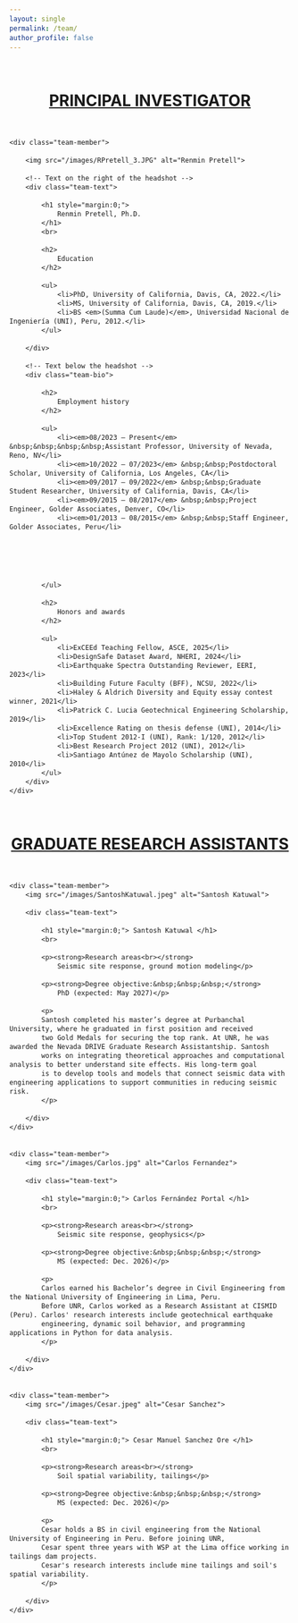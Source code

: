 ```yaml
---
layout: single
permalink: /team/
author_profile: false
---
```


<style>
/* ===== Team page layout ===== */
.team-grid {
  display: flex;
  flex-direction: column;
  gap: 60px; /* vertical space between people */
}

/* Grid: photo left, short intro right, long content spans full width below */
.team-member {
  display: grid;
  grid-template-columns: 250px 1fr;
  grid-template-areas:
    "photo intro"
    "full  full";
  column-gap: 30px;
  row-gap: 10px;
  align-items: start;
}

.team-member img {
  grid-area: photo;
  width: 250px;
  height: auto;
  border-radius: 0;
  display: block;
}

.team-text {         /* short intro next to the photo */
  grid-area: intro;
  max-width: 900px;
}

.team-bio {          /* long stuff: spans under photo + intro, full width */
  grid-area: full;
}

/* Mobile */
@media (max-width: 720px) {
  .team-member {
    grid-template-columns: 1fr;
    grid-template-areas:
      "photo"
      "intro"
      "full";
  }
  .team-member img { width: 200px; }
}
</style>



<!-- About Renmin -->

<br>
<h1 class="team-section" style="text-align:center; text-decoration:underline;">
	PRINCIPAL INVESTIGATOR
</h1>
<br>

<div class="team-grid">

	<div class="team-member">
		
		<img src="/images/RPretell_3.JPG" alt="Renmin Pretell">

		<!-- Text on the right of the headshot -->
		<div class="team-text">
		
			<h1 style="margin:0;">
				Renmin Pretell, Ph.D.
			</h1>
			<br>
		
			<h2>
				Education
			</h2>
			
			<ul>
				<li>PhD, University of California, Davis, CA, 2022.</li>
				<li>MS, University of California, Davis, CA, 2019.</li>
				<li>BS <em>(Summa Cum Laude)</em>, Universidad Nacional de Ingeniería (UNI), Peru, 2012.</li>
			</ul>
		
		</div>

		<!-- Text below the headshot -->
		<div class="team-bio">

			<h2>
				Employment history
			</h2>
			
			<ul>
				<li><em>08/2023 – Present</em> &nbsp;&nbsp;&nbsp;&nbsp;Assistant Professor, University of Nevada, Reno, NV</li>
				<li><em>10/2022 – 07/2023</em> &nbsp;&nbsp;Postdoctoral Scholar, University of California, Los Angeles, CA</li>
				<li><em>09/2017 – 09/2022</em> &nbsp;&nbsp;Graduate Student Researcher, University of California, Davis, CA</li>			
				<li><em>09/2015 – 08/2017</em> &nbsp;&nbsp;Project Engineer, Golder Associates, Denver, CO</li>
				<li><em>01/2013 – 08/2015</em> &nbsp;&nbsp;Staff Engineer, Golder Associates, Peru</li>
<!--				<li><em>01/2010 – 04/2012</em> &nbsp;&nbsp;Research Assistant, CISMID, Peru</li> -->
			</ul>

			<h2>
				Honors and awards
			</h2>

			<ul>
				<li>ExCEEd Teaching Fellow, ASCE, 2025</li>
				<li>DesignSafe Dataset Award, NHERI, 2024</li>
				<li>Earthquake Spectra Outstanding Reviewer, EERI, 2023</li>
				<li>Building Future Faculty (BFF), NCSU, 2022</li>
				<li>Haley & Aldrich Diversity and Equity essay contest winner, 2021</li>
				<li>Patrick C. Lucia Geotechnical Engineering Scholarship, 2019</li>
				<li>Excellence Rating on thesis defense (UNI), 2014</li>
				<li>Top Student 2012-I (UNI), Rank: 1/120, 2012</li>
				<li>Best Research Project 2012 (UNI), 2012</li>
				<li>Santiago Antúnez de Mayolo Scholarship (UNI), 2010</li>
			</ul>
		</div>
	</div>

</div>




<!-- Renmin's students -->

<br>
<h1 class="team-section" style="text-align:center; text-decoration:underline;"> GRADUATE RESEARCH ASSISTANTS </h1>
<br>

<div class="team-grid">

	<div class="team-member">
		<img src="/images/SantoshKatuwal.jpeg" alt="Santosh Katuwal">
	
		<div class="team-text">
	
			<h1 style="margin:0;"> Santosh Katuwal </h1>
			<br>
			
			<p><strong>Research areas<br></strong>
				Seismic site response, ground motion modeling</p>

			<p><strong>Degree objective:&nbsp;&nbsp;&nbsp;</strong>
				PhD (expected: May 2027)</p>
			
			<p>
			Santosh completed his master’s degree at Purbanchal University, where he graduated in first position and received 
			two Gold Medals for securing the top rank. At UNR, he was awarded the Nevada DRIVE Graduate Research Assistantship. Santosh 
			works on integrating theoretical approaches and computational analysis to better understand site effects. His long-term goal 
			is to develop tools and models that connect seismic data with engineering applications to support communities in reducing seismic risk.
			</p>
	  
		</div>
    </div>


	<div class="team-member">
		<img src="/images/Carlos.jpg" alt="Carlos Fernandez">
	
		<div class="team-text">
	
			<h1 style="margin:0;"> Carlos Fernández Portal </h1>
			<br>
			
			<p><strong>Research areas<br></strong>
				Seismic site response, geophysics</p>
			
			<p><strong>Degree objective:&nbsp;&nbsp;&nbsp;</strong>
				MS (expected: Dec. 2026)</p>
				
			<p>
			Carlos earned his Bachelor’s degree in Civil Engineering from the National University of Engineering in Lima, Peru. 
			Before UNR, Carlos worked as a Research Assistant at CISMID (Peru). Carlos' research interests include geotechnical earthquake 
			engineering, dynamic soil behavior, and programming applications in Python for data analysis.
			</p>
	  
		</div>
    </div>


	<div class="team-member">
		<img src="/images/Cesar.jpeg" alt="Cesar Sanchez">
	
		<div class="team-text">
	
			<h1 style="margin:0;"> Cesar Manuel Sanchez Ore </h1>
			<br>
			
			<p><strong>Research areas<br></strong>
				Soil spatial variability, tailings</p>
			
			<p><strong>Degree objective:&nbsp;&nbsp;&nbsp;</strong>
				MS (expected: Dec. 2026)</p>
				
			<p>
			Cesar holds a BS in civil engineering from the National University of Engineering in Peru. Before joining UNR,
			Cesar spent three years with WSP at the Lima office working in tailings dam projects. 
			Cesar's research interests include mine tailings and soil's spatial variability. 
			</p>
	  
		</div>
    </div>

</div>
